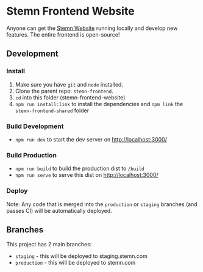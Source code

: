 # Stemn Frontend Website

Anyone can get the [Stemn Website](https://stemn.com/) running locally and develop new features. The entire frontend is open-source!

## Development

### Install

1. Make sure you have `git` and `node` installed.
2. Clone the parent repo: `stemn-frontend`.
3. `cd` into this folder (stemn-frontend-website)
4. `npm run install:link` to install the dependencies and `npm link` the `stemn-frontend-shared` folder

### Build Development

* `npm run dev` to start the dev server on [http://localhost:3000/](http://localhost:3000/)

### Build Production

* `npm run build` to build the production dist to `/build`
* `npm run serve` to serve this dist on [http://localhost:3000/](http://localhost:3000/)

### Deploy

Note:
Any code that is merged into the `production` or `staging` branches (and passes CI) will be automatically deployed.

## Branches

This project has 2 main branches:

* `staging` - this will be deployed to staging.stemn.com
* `production` - this will be deployed to stemn.com
